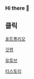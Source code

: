 ### Hi there 👋
## 클릭

[포트폴리오](https://hmchung2.github.io/portfolio/)

[깃랩](https://gitlab.com/hmchung1005)

[유튜브](https://www.youtube.com/channel/UC71kfEJOuSI7aK0CmdXn-0Q)

[티스토리](https://hmchung2devjava.tistory.com/)
<!--
**hmchung2/hmchung2** is a ✨ _special_ ✨ repository because its `README.md` (this file) appears on your GitHub profile.

Here are some ideas to get you started:

- 🔭 I’m currently working on ...
- 🌱 I’m currently learning ...
- 👯 I’m looking to collaborate on ...
- 🤔 I’m looking for help with ...
- 💬 Ask me about ...
- 📫 How to reach me: ...
- 😄 Pronouns: ...
- ⚡ Fun fact: ...
-->
